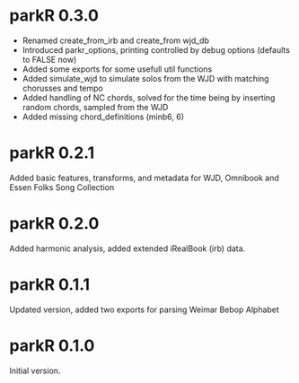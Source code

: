 # parkR 0.3.0

* Renamed create_from_irb and create_from wjd_db
* Introduced parkr_options, printing controlled by debug options (defaults to FALSE now)
* Added some exports for some usefull util functions
* Added simulate_wjd to simulate solos from the WJD with matching chorusses and tempo
* Added handling of NC chords, solved for the time being by inserting random chords, sampled from the WJD
* Added missing chord_definitions (minb6, 6)

# parkR 0.2.1

Added basic features, transforms, and metadata for WJD, Omnibook and Essen Folks Song Collection

# parkR 0.2.0

Added harmonic analysis, added extended iRealBook (irb) data.

# parkR 0.1.1

Updated version, added two exports for parsing Weimar Bebop Alphabet  

# parkR 0.1.0

Initial version.


